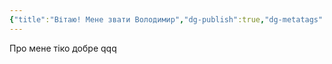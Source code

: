 ```yaml
---
{"title":"Вітаю! Мене звати Володимир","dg-publish":true,"dg-metatags":null,"dg-home":null,"permalink":"/vitayu-mene-zvati-volodimir/","dgPassFrontmatter":true,"noteIcon":""}
---
```


Про мене тіко добре qqq